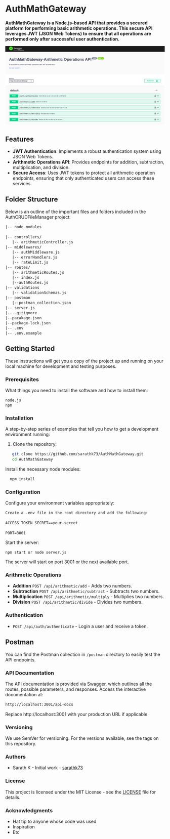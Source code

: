 # AuthMathGateway

<b>AuthMathGateway is a Node.js-based API that provides a secured platform for performing basic arithmetic operations. This secure API leverages JWT (JSON Web Tokens) to ensure that all operations are performed only after successful user authentication.</b>

![Swagger UI](/images/task1.png)


## Features

- **JWT Authentication**: Implements a robust authentication system using JSON Web Tokens.
- **Arithmetic Operations API**: Provides endpoints for addition, subtraction, multiplication, and division.
- **Secure Access**: Uses JWT tokens to protect all arithmetic operation endpoints, ensuring that only authenticated users can access these services.

## Folder Structure

Below is an outline of the important files and folders included in the AuthCRUDFileManager project:

```
|-- node_modules

|-- controllers/
   |-- arithmeticController.js
|-- middlewares/
   |-- authMiddleware.js
   |-- errorHandlers.js
   |-- rateLimit.js
|-- routes/
   |-- arithmeticRoutes.js
   |-- index.js
   |--authRoutes.js
|-- validations
   |-- validationSchemas.js
|-- postman
   |--postman_collection.json
|-- server.js
|-- .gitignore
|--pacakage.json
|--package-lock.json
|-- .env
|-- .env.example

```


## Getting Started

These instructions will get you a copy of the project up and running on your local machine for development and testing purposes.

### Prerequisites

What things you need to install the software and how to install them:

```
node.js
npm

```
### Installation

A step-by-step series of examples that tell you how to get a development environment running:

1. Clone the repository:
```bash
   git clone https://github.com/sarathk73/AuthMathGateway.git
   cd AuthMathGateway


```
Install the necessary node modules:
 ```bash
   npm install 
```


### Configuration

Configure your environment variables appropriately:
```plain
Create a .env file in the root directory and add the following:

ACCESS_TOKEN_SECRET==your-secret

PORT=3001
```
Start the server:
```
npm start or node server.js
```
The server will start on port 3001 or the next available port.

### Arithmetic Operations
- **Addition**
  `POST /api/arithmetic/add` - Adds two numbers.
- **Subtraction**
  `POST /api/arithmetic/subtract` - Subtracts two numbers.
- **Multiplication**
  `POST /api/arithmetic/multiply` - Multiplies two numbers.
- **Division**
  `POST /api/arithmetic/divide` - Divides two numbers.

### Authentication
- `POST /api/auth/authenticate` - Login a user and receive a token.

## Postman

You can find the Postman collection in `/postman` directory to easily test the API endpoints.

### API Documentation
The API documentation is provided via Swagger, which outlines all the routes, possible parameters, and responses. Access the interactive documentation at:
```bash
http://localhost:3001/api-docs
```
Replace http://localhost:3001 with your production URL if applicable

### Versioning
We use SemVer for versioning. For the versions available, see the tags on this repository.

### Authors

- Sarath K - Initial work - [sarathk73](https://github.com/sarathk73)

### License

This project is licensed under the MIT License - see the [LICENSE](LICENSE) file for details.
### Acknowledgments

<ul>
   <li>Hat tip to anyone whose code was used</li>
   <li>Inspiration</li>
   <li>Etc</li>
</ul>
